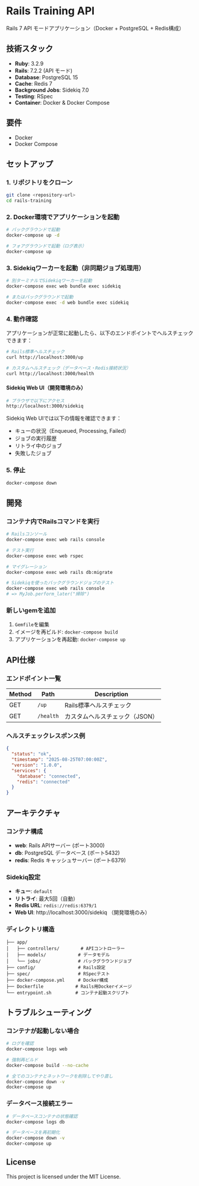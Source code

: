 # Rails Training API

Rails 7 API モードアプリケーション（Docker + PostgreSQL + Redis構成）

## 技術スタック

- **Ruby**: 3.2.9
- **Rails**: 7.2.2 (API モード)
- **Database**: PostgreSQL 15
- **Cache**: Redis 7
- **Background Jobs**: Sidekiq 7.0
- **Testing**: RSpec
- **Container**: Docker & Docker Compose

## 要件

- Docker
- Docker Compose

## セットアップ

### 1. リポジトリをクローン

```bash
git clone <repository-url>
cd rails-training
```

### 2. Docker環境でアプリケーションを起動

```bash
# バックグラウンドで起動
docker-compose up -d

# フォアグラウンドで起動（ログ表示）
docker-compose up
```

### 3. Sidekiqワーカーを起動（非同期ジョブ処理用）

```bash
# 別ターミナルでSidekiqワーカーを起動
docker-compose exec web bundle exec sidekiq

# またはバックグラウンドで起動
docker-compose exec -d web bundle exec sidekiq
```

### 4. 動作確認

アプリケーションが正常に起動したら、以下のエンドポイントでヘルスチェックできます：

```bash
# Rails標準ヘルスチェック
curl http://localhost:3000/up

# カスタムヘルスチェック（データベース・Redis接続状況）
curl http://localhost:3000/health
```

#### Sidekiq Web UI（開発環境のみ）

```bash
# ブラウザで以下にアクセス
http://localhost:3000/sidekiq
```

Sidekiq Web UIでは以下の情報を確認できます：
- キューの状況（Enqueued, Processing, Failed）
- ジョブの実行履歴
- リトライ中のジョブ
- 失敗したジョブ

### 5. 停止

```bash
docker-compose down
```

## 開発

### コンテナ内でRailsコマンドを実行

```bash
# Railsコンソール
docker-compose exec web rails console

# テスト実行
docker-compose exec web rspec

# マイグレーション
docker-compose exec web rails db:migrate

# Sidekiqを使ったバックグラウンドジョブのテスト
docker-compose exec web rails console
# => MyJob.perform_later("掃除")
```

### 新しいgemを追加

1. `Gemfile`を編集
2. イメージを再ビルド: `docker-compose build`
3. アプリケーションを再起動: `docker-compose up`

## API仕様

### エンドポイント一覧

| Method | Path | Description |
|--------|------|-------------|
| GET | `/up` | Rails標準ヘルスチェック |
| GET | `/health` | カスタムヘルスチェック（JSON） |

### ヘルスチェックレスポンス例

```json
{
  "status": "ok",
  "timestamp": "2025-08-25T07:00:00Z",
  "version": "1.0.0",
  "services": {
    "database": "connected",
    "redis": "connected"
  }
}
```

## アーキテクチャ

### コンテナ構成

- **web**: Rails APIサーバー (ポート3000)
- **db**: PostgreSQL データベース (ポート5432)
- **redis**: Redis キャッシュサーバー (ポート6379)

### Sidekiq設定

- **キュー**: `default`
- **リトライ**: 最大5回（自動）
- **Redis URL**: `redis://redis:6379/1`
- **Web UI**: http://localhost:3000/sidekiq （開発環境のみ）

### ディレクトリ構造

```
├── app/
│   ├── controllers/        # APIコントローラー
│   ├── models/            # データモデル
│   └── jobs/              # バックグラウンドジョブ
├── config/                # Rails設定
├── spec/                  # RSpecテスト
├── docker-compose.yml     # Docker構成
├── Dockerfile            # Rails用Dockerイメージ
└── entrypoint.sh         # コンテナ起動スクリプト
```

## トラブルシューティング

### コンテナが起動しない場合

```bash
# ログを確認
docker-compose logs web

# 強制再ビルド
docker-compose build --no-cache

# 全てのコンテナとネットワークを削除してやり直し
docker-compose down -v
docker-compose up
```

### データベース接続エラー

```bash
# データベースコンテナの状態確認
docker-compose logs db

# データベースを再初期化
docker-compose down -v
docker-compose up
```

## License

This project is licensed under the MIT License.
